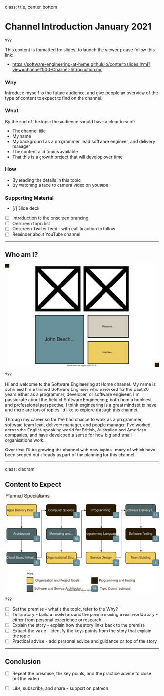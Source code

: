 class: title, center, bottom

# Channel Introduction January 2021

???

This content is formatted for slides; to launch the viewer please follow this link:
- https://software-engineering-at-home.github.io/content/slides.html?view=channel/000-Channel-Introduction.md

### Why

Introduce myself to the future audience, and give people an overview of the type of content to expect to find on the channel.

### What

By the end of the topic the audience should have a clear idea of:
- The channel title
- My name
- My background as a programmer, lead software engineer, and delivery manager
- The content and topics available
- That this is a growth project that will develop over time

### How

- By reading the details in this topic 
- By watching a face to camera video on youtube

### Supporting Material

- [/] Slide deck
- [ ] Introduction to the onscreen branding
- [ ] Onscreen topic list
- [ ] Onscreen Twitter feed - with call to action to follow
- [ ] Reminder about YouTube channel

---

## Who am I?

![Who am I with photo and digital sketch](./diagrams/who-am-i.drawio.svg)

???

Hi and welcome to the Software Engineering at Home channel. My name is John and I'm a trained Software Engineer who's worked for the past 20 years either as a programmer, developer, or software engineer. I'm passionate about the field of Software Engineering; both from a hobbiest and professional perspective. I think engineering is a great mindset to have and there are lots of topics I'd like to explore through this channel.

Through my career so far I've had chance to work as a programmer, software team lead, delivery manager, and people manager. I've worked across the English speaking world for British, Australian and American companies, and have developed a sense for how big and small organisations work.

Over time I'll be growing the channel with new topics- many of which have been scoped out already as part of the planning for this channel. 

---

class: diagram

## Content to Expect

![Planned Specialisms for Intro](./diagrams/planned-specialisms-for-intro.drawio.svg)

???

- [ ] Set the premise - what's the topic, refer to the Why?
- [ ] Tell a story - build a model around the premise using a real world story - either from personal experience or research.
- [ ] Explain the story - explain how the story links back to the premise
- [ ] Extract the value - identify the keys points from the story that explain the topic
- [ ] Practical advice - add personal advice and guidance on top of the story

---

## Conclusion

- [ ] Repeat the presmise, the key points, and the practice advice to close out the video
- [ ] Like, subscribe, and share - support on patreon 

